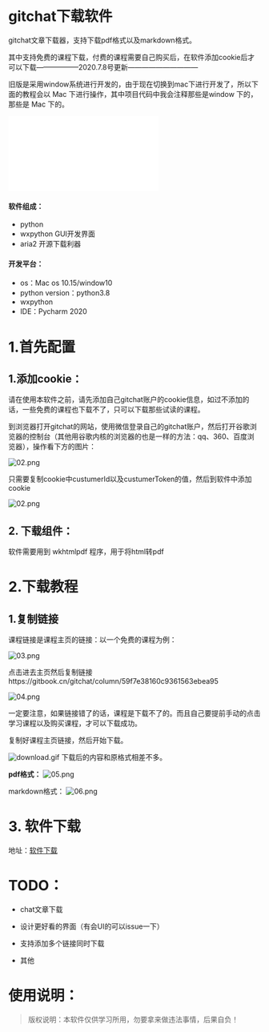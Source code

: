 

# gitchat下载软件
gitchat文章下载器，支持下载pdf格式以及markdown格式。

其中支持免费的课程下载，付费的课程需要自己购买后，在软件添加cookie后才可以下载——————2020.7.8号更新——————————

旧版是采用window系统进行开发的，由于现在切换到mac下进行开发了，所以下面的教程会以 Mac 下进行操作，其中项目代码中我会注释那些是window 下的，那些是 Mac 下的。

<iframe src="//player.bilibili.com/player.html?aid=668763519&bvid=BV1Xa4y1h7g9&cid=210919160&page=1" scrolling="no" border="0" frameborder="no" framespacing="0" allowfullscreen="true"> </iframe>

#### 软件组成：

- python
- wxpython GUI开发界面
- aria2 开源下载利器

#### 开发平台：

- os：Mac os 10.15/window10
- python version：python3.8
- wxpython
- IDE：Pycharm 2020



# 1.首先配置

## 1.添加cookie：

请在使用本软件之前，请先添加自己gitchat账户的cookie信息，如过不添加的话，一些免费的课程也下载不了，只可以下载那些试读的课程。

到浏览器打开gitchat的网站，使用微信登录自己的gitchat账户，然后打开谷歌浏览器的控制台（其他用谷歌内核的浏览器的也是一样的方法：qq、360、百度浏览器），操作看下方的图片：

![02.png](https://upload-images.jianshu.io/upload_images/8828874-64c1590e76088065.png?imageMogr2/auto-orient/strip%7CimageView2/2/w/1240)

只需要复制cookie中custumerId以及custumerToken的值，然后到软件中添加cookie

![![02.png](https://upload-images.jianshu.io/upload_images/8828874-f7977cd83e898944.png?imageMogr2/auto-orient/strip%7CimageView2/2/w/1240)
](https://upload-images.jianshu.io/upload_images/8828874-22e7203265b284e5.gif?imageMogr2/auto-orient/strip)



## 2. 下载组件：

软件需要用到 wkhtmlpdf 程序，用于将html转pdf 

# 2.下载教程



## 1.复制链接


课程链接是课程主页的链接：以一个免费的课程为例：

![03.png](https://upload-images.jianshu.io/upload_images/8828874-340200a574419a5e.png?imageMogr2/auto-orient/strip%7CimageView2/2/w/1240)

点击进去主页然后复制链接https://gitbook.cn/gitchat/column/59f7e38160c9361563ebea95

![04.png](https://upload-images.jianshu.io/upload_images/8828874-e7cb71f74dcd2ffd.png?imageMogr2/auto-orient/strip%7CimageView2/2/w/1240)

一定要注意，如果链接错了的话，课程是下载不了的。而且自己要提前手动的点击学习课程以及购买课程，才可以下载成功。



复制好课程主页链接，然后开始下载。

![download.gif](https://upload-images.jianshu.io/upload_images/8828874-d8e4f7047677e814.gif?imageMogr2/auto-orient/strip)
下载后的内容和原格式相差不多。

**pdf格式：**
![05.png](https://upload-images.jianshu.io/upload_images/8828874-c22f3cdf0404a1e9.png?imageMogr2/auto-orient/strip%7CimageView2/2/w/1240)

markdown格式：
![06.png](https://upload-images.jianshu.io/upload_images/8828874-a49e2cd57f7974ed.png?imageMogr2/auto-orient/strip%7CimageView2/2/w/1240)

# 3. 软件下载

地址：[软件下载](https://github.com/zwjjiaozhu/gitchat_download/releases)

# TODO：

- chat文章下载
- 设计更好看的界面（有会UI的可以issue一下）
- 支持添加多个链接同时下载

- 其他

# 使用说明：

> 版权说明：本软件仅供学习所用，勿要拿来做违法事情，后果自负！

